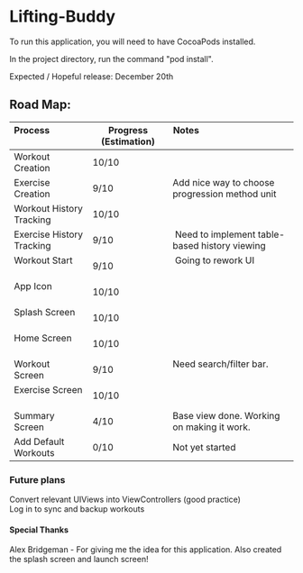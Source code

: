 # Lifting-Buddy

To run this application, you will need to have CocoaPods installed.

In the project directory, run the command "pod install".

Expected / Hopeful release: December 20th

## Road Map:

| Process                   | Progress (Estimation) | Notes                                          |
|---------------------------|-----------------------|------------------------------------------------|
| Workout Creation          | 10/10                 |                                                |
| Exercise Creation         | 9/10                  | Add nice way to choose progression method unit |
| Workout History Tracking  | 10/10                 |                                                |
| Exercise History Tracking | 9/10                  | Need to implement table-based history viewing  |
| Workout Start             | 9/10                  | Going to rework UI                             |
| App Icon                  | 10/10                 |                                                |
| Splash Screen             | 10/10                 |                                                |
| Home Screen               | 10/10                 |                                                |
| Workout Screen            | 9/10                  | Need search/filter bar.                        |
| Exercise Screen           | 10/10                 |                                                |
| Summary Screen            | 4/10                  | Base view done. Working on making it work.     |
| Add Default Workouts      | 0/10                  | Not yet started                                |

### Future plans    
Convert relevant UIViews into ViewControllers (good practice)  
Log in to sync and backup workouts

#### Special Thanks
Alex Bridgeman - For giving me the idea for this application. Also created the splash screen and launch screen!
